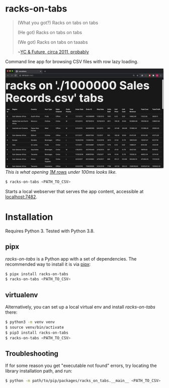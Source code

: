 # racks-on-tabs

> (What you got?) Racks on tabs on tabs
>
> (He got) Racks on tabs on tabs
>
> (We got) Racks on tabs on taaabs
>
> ~[YC & Future, circa 2011, probably](https://www.youtube.com/watch?v=r5w21_Vphbg&ab_channel=ycvevo)

Command line app for browsing CSV files with row lazy loading.

![](docs/imgs/1m-csv-example.png)
*This is what opening [1M rows](http://eforexcel.com/wp/downloads-18-sample-csv-files-data-sets-for-testing-sales/) under 100ms looks like.*

```sh
$ racks-on-tabs <PATH_TO_CSV>
```

Starts a local webserver that serves the app content, accessible at [localhost:7482](http://localhost:7482).

# Installation

Requires Python 3. Tested with Python 3.8.

## pipx

_racks-on-tabs_ is a Python app with a set of dependencies.
The recommended way to install it is via [pipx](https://github.com/pipxproject/pipx):

```sh
$ pipx install racks-on-tabs
$ racks-on-tabs <PATH_TO_CSV>
```

## virtualenv

Alternatively, you can set up a local virtual env and install _racks-on-tabs_ there:

```sh
$ python3 -m venv venv
$ source venv/bin/activate
$ pip3 install racks-on-tabs
$ racks-on-tabs <PATH_TO_CSV>
```

## Troubleshooting

If for some reason you get "executable not found" errors, try locating the library installation path, and run:

```sh
$ python -m path/to/pip/packages/racks_on_tabs.__main__ <PATH_TO_CSV>
```

